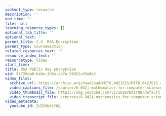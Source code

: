 ```yaml
---
content_type: resource
description: ''
end_time: ''
file: null
learning_resource_types: []
optional_tab_title: ''
optional_text: ''
parent_title: 2.4  RSA Encryption
parent_type: CourseSection
related_resources_text: ''
resource_index_text: ''
resourcetype: Video
start_time: ''
title: RSA Public Key Encryption
uid: 94726ea0-be8e-2d8e-c47a-50322cd3e0e3
video_files:
  archive_url: https://archive.org/download/MIT6.042JS15/MIT6_042JS15_rsa_ipod.mp4
  video_captions_file: /courses/6-042j-mathematics-for-computer-science-spring-2015/d545da4e98245305ab7e3d95b12fb4e4_ZUZ8VbX1YNQ.vtt
  video_thumbnail_file: https://img.youtube.com/vi/ZUZ8VbX1YNQ/default.jpg
  video_transcript_file: /courses/6-042j-mathematics-for-computer-science-spring-2015/cf4dea293e8b3423622a5cbfa599e891_ZUZ8VbX1YNQ.pdf
video_metadata:
  youtube_id: ZUZ8VbX1YNQ
---
```

